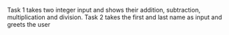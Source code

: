 Task 1 takes two integer input and shows their addition, subtraction, multiplication and division.
Task 2 takes the first and last name as input and greets the user
